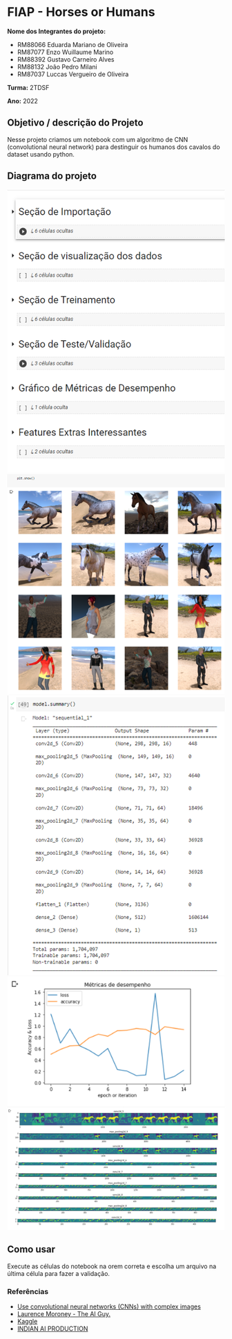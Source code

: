 # FIAP - Horses or Humans

**Nome dos Integrantes do projeto:** 
* RM88066	Eduarda Mariano de Oliveira
* RM87077	Enzo Wuillaume Marino 
* RM88392 Gustavo Carneiro Alves 
* RM88132	João Pedro Milani 
* RM87037	Luccas Vergueiro de Oliveira 


**Turma:** 2TDSF

**Ano:** 2022

## Objetivo / descrição do Projeto

Nesse projeto criamos um notebook com um algoritmo de CNN (convolutional neural network) para destinguir os humanos dos cavalos do dataset usando python.

## Diagrama do projeto 

<img src="/IMG1.PNG" width="550">
<img src="/IMG2.PNG" width="550">
<img src="/IMG3.PNG" width="550">
<img src="/IMG4.PNG" width="550">
<img src="/IMG5.PNG" width="550">


## Como usar 

Execute as células do notebook na orem correta e escolha um arquivo na última célula para fazer a validação.


### Referências 

* [Use convolutional neural networks (CNNs) with complex images](https://developers.google.com/codelabs/tensorflow-5-compleximages#0)
* [Laurence Moroney - The AI Guy.](https://laurencemoroney.com/datasets.html)
* [Kaggle](https://www.kaggle.com/datasets/sanikamal/horses-or-humans-dataset)
* [INDIAN AI PRODUCTION](https://indianaiproduction.com/horse-or-human-prediction-using-cnn/)

